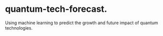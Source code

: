 # quantum-tech-forecast.
Using machine learning to predict the growth and future impact of quantum technologies.
